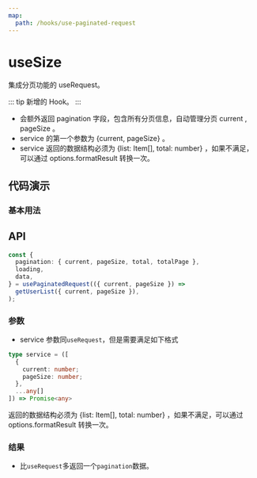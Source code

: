 ```yaml
---
map:
  path: /hooks/use-paginated-request
---
```


# useSize

集成分页功能的 useRequest。

::: tip
新增的 Hook。
:::

- 会额外返回 pagination 字段，包含所有分页信息，自动管理分页 current , pageSize 。
- service 的第一个参数为 {current, pageSize} 。
- service 返回的数据结构必须为 {list: Item[], total: number} ，如果不满足，可以通过 options.formatResult 转换一次。

## 代码演示

### 基本用法

<demo src="./demo/demo.vue"
  title="基本用法"
  desc="集成分页功能。">
</demo>

## API

```ts
const {
  pagination: { current, pageSize, total, totalPage },
  loading,
  data,
} = usePaginatedRequest(({ current, pageSize }) =>
  getUserList({ current, pageSize }),
);
```

### 参数

- service 参数同`useRequest`，但是需要满足如下格式

```ts
type service = ([
  {
    current: number;
    pageSize: number;
  },
  ...any[]
]) => Promise<any>
```

返回的数据结构必须为 {list: Item[], total: number} ，如果不满足，可以通过 options.formatResult 转换一次。

### 结果

- 比`useRequest`多返回一个`pagination`数据。

